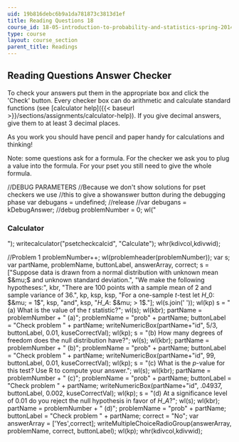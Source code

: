 ```yaml
---
uid: 19b816debc6b9a1da781873c3813d1ef
title: Reading Questions 18
course_id: 18-05-introduction-to-probability-and-statistics-spring-2014
type: course
layout: course_section
parent_title: Readings
---
```


Reading Questions Answer Checker
--------------------------------

To check your answers put them in the appropriate box and click the 'Check' button. Every checker box can do arithmetic and calculate standard functions (see [calculator help]({{< baseurl >}}/sections/assignments/calculator-help)). If you give decimal answers, give them to at least 3 decimal places.

As you work you should have pencil and paper handy for calculations and thinking!

Note: some questions ask for a formula. For the checker we ask you to plug a value into the formula. For your pset you still need to give the whole formula.

//DEBUG PARAMETERS //Because we don't show solutions for pset checkers we use //this to give a showanswer button during the debugging phase var debugans = undefined; //release //var debugans = kDebugAnswer; //debug problemNumber = 0; wl("<h3>Calculator</h3>"); writecalculator("psetcheckcalcid", "Calculate"); whr(kdivcol,kdivwid);

//Problem 1 problemNumber++; wl(problemheader(problemNumber)); var s; var partName, problemName, buttonLabel, answerArray, correct; s = \["Suppose data is drawn from a normal distribution with unknown mean $&mu;$ and unknown standard deviation.", "We make the following hypotheses:", kbr, "There are 100 points with a sample mean of 2 and sample variance of 36.", kp, ksp, ksp, "For a one-sample $t$-test let $H\_0$: $&mu; = 1$", ksp, "and", ksp, "$H\_A$: $&mu; > 1$."\]; wl(s.join(' ')); wl(kp) s = "(a) What is the value of the $t$ statistic?"; wl(s); wl(kbr); partName = problemNumber + " (a)"; problemName = "prob" + partName; buttonLabel = "Check problem " + partName; writeNumericBox(partName+"id", 5/3, buttonLabel, 0.01, kuseCorrectVal); wl(kp); s = "(b) How many degrees of freedom does the null distribution have?"; wl(s); wl(kbr); partName = problemNumber + " (b)"; problemName = "prob" + partName; buttonLabel = "Check problem " + partName; writeNumericBox(partName+"id", 99, buttonLabel, 0.01, kuseCorrectVal); wl(kp); s = "(c) What is the $p$-value for this test? Use R to compute your answer."; wl(s); wl(kbr); partName = problemNumber + " (c)"; problemName = "prob" + partName; buttonLabel = "Check problem " + partName; writeNumericBox(partName+"id", .04937, buttonLabel, 0.002, kuseCorrectVal); wl(kp); s = "(d) At a significance level of $0.01$ do you reject the null hypothesis in favor of $H\_A$?"; wl(s); wl(kbr); partName = problemNumber + " (d)"; problemName = "prob" + partName; buttonLabel = "Check problem " + partName; correct = "No"; var answerArray = \['Yes',correct\]; writeMultipleChoiceRadioGroup(answerArray, problemName, correct, buttonLabel); wl(kp); whr(kdivcol,kdivwid);
